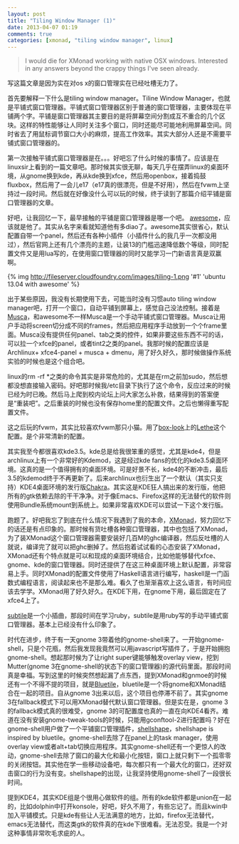 ```yaml
---
layout: post
title: "Tiling Window Manager (1)"
date: 2013-04-07 01:19
comments: true
categories: [xmonad, "tiling window manager", linux]
---
```


<div class='begin-indent2em' filter='p:not(:has(a.fancybox :first-child))'></div>

>I would die for XMonad working with native OSX windows. Interested in any answers beyond the crappy things I've seen already.

写这篇文章是因为实在对os x的窗口管理实在已经吐槽无力了。

首先要解释一下什么是tiling window manager。Tiline Window Manager，也就是平铺式窗口管理器。平铺式窗口管理器区别于普通的窗口管理器，主要体现在平铺两个字。平铺是窗口管理器其主要目的是将屏幕空间分割成互不重合的几个区块。这样的特性能够让人同时关注多个窗口，同时还能尽可能地利用屏幕空间。同时省去了用鼠标调节窗口大小的麻烦，提高工作效率。其实大部分人还是不需要平铺式窗口管理器的。

第一次接触平铺式窗口管理器是在。。。好吧忘了什么时候的事情了。应该是在linuxsir上看到的一篇文章吧。那时候其实很无聊，每天几乎在摆弄linux的桌面环境，从gnome换到kde，再从kde换到xfce，然后用openbox，接着捣鼓fluxbox，然后用了一会儿e17（e17真的很漂亮，但是不好用），然后在fvwm上坚持过一段时间。然后就在好像没什么可以玩的时候，终于读到了那篇介绍平铺是窗口管理器的文章。

好吧，让我回忆一下，最早接触的平铺是窗口管理器是哪一个吧。
[awesome](http://awesome.naquadah.org/)，应该就是他了。其实从名字来看就知道他有多diao了。awesome其实很省心，默认配置自带一个panel，然后还有各种小插件（小插件什么的我几乎一次都没用过），然后官网上还有几个漂亮的主题，让装13的门槛迅速降低数个等级，同时配置文件又是用lua写的，在使用窗口管理器的同时又能学习一门新语言真是双赢啊。

{% img http://fileserver.cloudfoundry.com/images/tiling-1.png '#1' 'ubuntu 13.04 with awesome' %}

出于某些原因，我没有长期使用下去，可能当时没有习惯auto tiling window manager吧，打开一个窗口，自动平铺到屏幕上，感觉自己没法控制。接着是[Musca](http://aerosuidae.net/musca.html)，和awesome不一样Musca是一个手动平铺式窗口管理器。Musca让用户手动将screen切分成不同的frames，然后把应用程序手动放到一个个frame里面。Musca没有提供任何panel、tab之类的控件，如果非要这些东西不可的话，可以拉一个xfce的panel，或者tint2之类的panel。我那时候的配置应该是Archlinux+ xfce4-panel + musca + dmenu，用了好久好久，那时候做操作系统实验的时候也是这个组合吧。

linux的rm -rf *之类的命令其实是非常危险的，尤其是在rm之前加sudo，然后想都没想直接输入密码。好吧那时候我/etc目录下执行了这个命令，反应过来的时候已经为时已晚。然后马上爬到校内论坛上问大家怎么补救，结果得到的答案便是“重装吧”。之后重装的时候也没有保存home里的配置文件。之后也懒得重写配置文件。

这之后玩的fvwm，其实比较喜欢fvwm那只小猫。用了[box-look](http://box-look.org)上的[Lethe](http://box-look.org/content/show.php/Lethe?content=91022)这个配置。是个非常清新的配置。

其实我至今都很喜欢kde3.5。kde总是给我很笨重的感觉，尤其是kde4，但是archlinux上有一个非常好的Kdemod，这是经过kde fans的优化的kde3.5桌面环境。这真的是一个值得拥有的桌面环境。可是好景不长，kde4的不断冲击，最后3.5的kdemod终于不再更新了。后来archlinux也衍生出了一个默认（其实只支持）KDE4桌面环境的发行版[Chakra](http://www.chakra-project.org)。其实这是KDE狂人搞出来的发行版，他把所有的gtk依赖去除的干干净净。对于像Emacs、Firefox这样的无法替代的软件则使用Bundle系统mount到系统上。如果非常喜欢KDE可以尝试一下这个发行版。

跑题了。好吧我忘了到底在什么情况下我遇到了我的本命，[XMonad](http://xmonad.org)，努力回忆下的话还是有点印象的。那时候有货吐槽各种窗口管理器，其中也包括了XMonad，为了装XMonad这个窗口管理器需要安装好几百M的ghc编译器，然后反吐槽的人就说，编译完了就可以把ghc删掉了。然后抱着试试看的心态安装了XMonad，XMonad还有个特点就是可以和现成的桌面环境结合，比如他能够替代xfce、gnome、kde的窗口管理器。同时还提供了在这三种桌面环境上默认配置，非常容易上手。同时XMonad的配置文件使用了Haskell语言进行编写，haskell是一门函数式编程语言，阅读起来也不是那么难。看久了也渐渐喜欢上这么语言，有时间应该去学学。XMonad用了好久好久。在KDE下用，在gnome下用，最后固定在了xfce4上了。

[subtile](http://subtile.subforge.org)是一个小插曲，那段时间在学习ruby，subtile是用ruby写的手动平铺式窗口管理器。基本上已经没有什么印象了。

时代在进步，终于有一天gnome 3带着他的gnome-shell来了。一开始gnome-shell，只是个花瓶，然后我发现我竟然可以用javascript写插件了，于是开始拥抱gnome-shell。想起那时候为了让right super键能够触发overlay view，挖到Mutter(gnome 3在gnome-shell的状态下的窗口管理器)的源代码里面。那段时间真是幸福。写到这里的时候突然想起漏了点东西，提到XMonad和gnmoe的时候还有一个不得不提的项目，就是[Bluetile](http://www.bluetile.org/)，bluetile是一个将gnome和XMonad结合在一起的项目。自从gnome 3出来以后，这个项目也停滞不前了。其实gnome 3在fallback模式下可以用XMonad替代默认窗口管理器。但是实在是，gnome 3的fallback模式真的很难受，gnome 3的可配置度也真的一直在向KDE4看齐。难道在没有安装gnome-tweak-tools的时候，只能用gconftool-2进行配置吗？好在gnome-shell用户做了一个平铺窗口管理插件，[shellshape](http://gfxmonk.net/shellshape/)，shellshape is inspired by bluetile。gnome-shell去除了在panel上的task manager，使用overlay view或者alt+tab切换应用程序。其实gnome-shell还有一个更惊人的改动，gnome-shell去除了窗口的最大化和最小化按钮，窗口上就只剩下一个孤零零的关闭按钮。其实他在学一些移动设备吧，每次都只有一个最大化的窗口，还好双击窗口的行为没有变。shellshape的出现，让我坚持使用gnome-shell了一段很长时间。

提到KDE4，其实KDE组是个很用心做软件的组。所有的kde软件都是union在一起的，比如dolphin中打开konsole，好吧，好久不用了，有些忘记了。而且kwin中加入平铺模式。只是kde有些让人无法满意的地方，比如，firefox无法替代，emacs无法替代，而这类gtk的软件真的在kde下很难看。无法忍受。我是一个对这种事情非常吹毛求疵的人。

